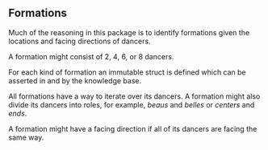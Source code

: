 ## Formations

Much of the reasoning in this package is to identify formations given
the locations and facing directions of dancers.

A formation might consist of 2, 4, 6, or 8 dancers.

For each kind of formation an immutable struct is defined which can be
asserted in and by the knowledge base.

All formations have a way to iterate over its dancers.  A formation
might also divide its dancers into roles, for example, *beaus* and
*belles* or *centers* and *ends*.

A formation might have a facing direction if all of its dancers are
facing the same way.

